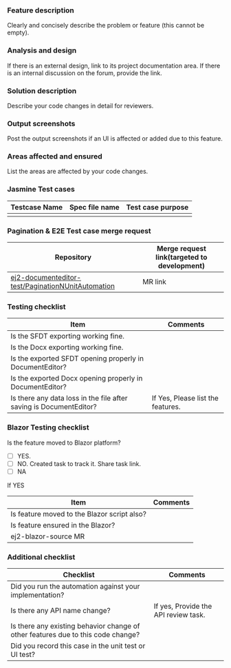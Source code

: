 ### Feature description

Clearly and concisely describe the problem or feature (this cannot be empty).

### Analysis and design

If there is an external design, link to its project documentation area.
If there is an internal discussion on the forum, provide the link.

### Solution description

Describe your code changes in detail for reviewers.

### Output screenshots

Post the output screenshots if an UI is affected or added due to this feature.

### Areas affected and ensured

List the areas are affected by your code changes.

### Jasmine Test cases

| Testcase Name | Spec file name | Test case purpose |
| --------------|----------------|-------------------|
| | | |

### Pagination & E2E Test case merge request

| Repository | Merge request link(targeted to development) |
| --------------|-----------|
| [ej2-documenteditor-test/PaginationNUnitAutomation](https://github.com/essential-studio/ej2-documenteditor-test/tree/development/PaginationNUnitAutomation) | MR link |

### Testing checklist
| Item | Comments |
| --------------|----------------|
| Is the SFDT exporting working fine. | |
| Is the Docx exporting working fine. | |
| Is the exported SFDT opening properly in DocumentEditor? | |
| Is the exported Docx opening properly in DocumentEditor? | |
| Is there any data loss in the file after saving is DocumentEditor?| If Yes, Please list the features. |

### Blazor Testing checklist
Is the feature moved to Blazor platform?
* [ ]  YES.
* [ ]  NO. Created task to track it. Share task link. 
* [ ]  NA

If YES

| Item | Comments |
| --------------|----------------|
| Is feature moved to the Blazor script also? | |
| Is feature ensured in the Blazor? | |
| ej2-blazor-source MR |<MR Link> |

### Additional checklist
| Checklist | Comments |
| ------------|-------|
| Did you run the automation against your implementation? ||
| Is there any API name change? | If yes, Provide the API review task. |
| Is there any existing behavior change of other features due to this code change?||
| Did you record this case in the unit test or UI test?||
